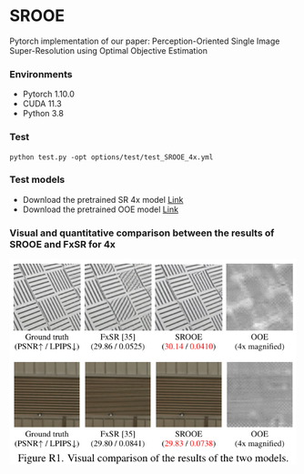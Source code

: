 # SROOE

Pytorch implementation of our paper: Perception-Oriented Single Image Super-Resolution using Optimal Objective Estimation

### Environments
- Pytorch 1.10.0
- CUDA 11.3
- Python 3.8

### Test

    python test.py -opt options/test/test_SROOE_4x.yml

### Test models

- Download the pretrained SR 4x model <a href="https://www.dropbox.com/s/v7lx9qoji1ndonx/SR.pth?dl=0">Link</a>   
- Download the pretrained OOE model <a href="https://www.dropbox.com/s/hoykbrpadzozlab/OOE.pth?dl=0">Link</a>

### Visual and quantitative comparison between the results of SROOE and FxSR for 4x
<p align="center"><img src="figure/SROOE Vs FxSR - 4x.PNG" width="700"></p>
